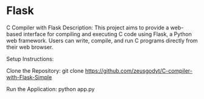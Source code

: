 # Flask
C Compiler with Flask
Description:
This project aims to provide a web-based interface for compiling and executing C code using Flask, a Python web framework. Users can write, compile, and run C programs directly from their web browser.

Setup Instructions:

Clone the Repository:
git clone https://github.com/zeusgodyt/C-compiler-with-Flask-Simple


Run the Application:
python app.py
